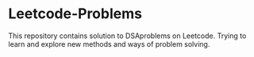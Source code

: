 # Leetcode-Problems
This repository contains solution to DSAproblems on Leetcode. Trying to learn and explore new methods and ways of problem solving.

